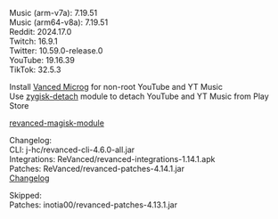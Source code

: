 Music (arm-v7a): 7.19.51  
Music (arm64-v8a): 7.19.51  
Reddit: 2024.17.0  
Twitch: 16.9.1  
Twitter: 10.59.0-release.0  
YouTube: 19.16.39  
TikTok: 32.5.3  

Install [Vanced Microg](https://github.com/TeamVanced/VancedMicroG/releases) for non-root YouTube and YT Music  
Use [zygisk-detach](https://github.com/j-hc/zygisk-detach) module to detach YouTube and YT Music from Play Store  

[revanced-magisk-module](https://github.com/j-hc/revanced-magisk-module)  

Changelog:  
CLI: j-hc/revanced-cli-4.6.0-all.jar  
Integrations: ReVanced/revanced-integrations-1.14.1.apk  
Patches: ReVanced/revanced-patches-4.14.1.jar  
[Changelog](https://github.com/ReVanced/revanced-patches/releases/tag/v4.14.1)  

Skipped:  
Patches: inotia00/revanced-patches-4.13.1.jar    
